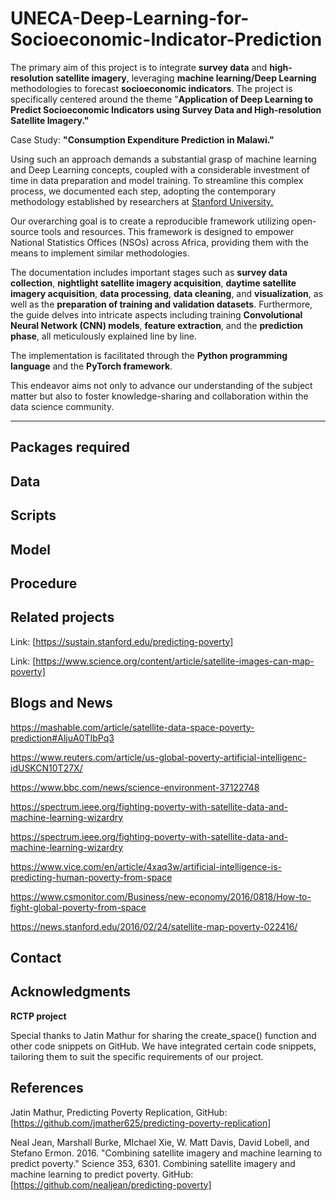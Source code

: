 # UNECA-Deep-Learning-for-Socioeconomic-Indicator-Prediction

The primary aim of this project is to integrate **survey data** and **high-resolution satellite imagery**, leveraging **machine learning/Deep Learning** methodologies to forecast **socioeconomic indicators**. 
The project is specifically centered around the theme "**Application of Deep Learning to Predict Socioeconomic Indicators using Survey Data and High-resolution Satellite Imagery."** 

Case Study: **"Consumption Expenditure Prediction in Malawi."**

Using such an approach demands a substantial grasp of machine learning and Deep Learning concepts, coupled with a considerable investment of time in data preparation and model training. To streamline this complex process, we documented each step, adopting the contemporary methodology established by researchers at [Stanford University.]( https://sustain.stanford.edu/predicting-poverty)

Our overarching goal is to create a reproducible framework utilizing open-source tools and resources. This framework is designed to empower National Statistics Offices (NSOs) across Africa, providing them with the means to implement similar methodologies.

The documentation includes important stages such as **survey data collection**, **nightlight satellite imagery acquisition**, **daytime satellite imagery acquisition**, **data processing**, **data cleaning**, and **visualization**, as well as the **preparation of training and validation datasets**. Furthermore, the guide delves into intricate aspects including training **Convolutional Neural Network (CNN) models**, **feature extraction**, and the **prediction phase**, all meticulously explained line by line. 

The implementation is facilitated through the **Python programming language** and the **PyTorch framework**. 

This endeavor aims not only to advance our understanding of the subject matter but also to foster knowledge-sharing and collaboration within the data science community.

---

## Packages required

## Data 

## Scripts

## Model

## Procedure 

## Related projects 

Link: [https://sustain.stanford.edu/predicting-poverty]

Link: [https://www.science.org/content/article/satellite-images-can-map-poverty]

## Blogs and News 
https://mashable.com/article/satellite-data-space-poverty-prediction#AljuA0TIbPq3

https://www.reuters.com/article/us-global-poverty-artificial-intelligenc-idUSKCN10T27X/

https://www.bbc.com/news/science-environment-37122748

https://spectrum.ieee.org/fighting-poverty-with-satellite-data-and-machine-learning-wizardry

https://spectrum.ieee.org/fighting-poverty-with-satellite-data-and-machine-learning-wizardry

https://www.vice.com/en/article/4xaq3w/artificial-intelligence-is-predicting-human-poverty-from-space

https://www.csmonitor.com/Business/new-economy/2016/0818/How-to-fight-global-poverty-from-space

https://news.stanford.edu/2016/02/24/satellite-map-poverty-022416/

## Contact

## Acknowledgments 

**RCTP project** 

Special thanks to Jatin Mathur for sharing the create_space() function and other code snippets on GitHub. We have integrated certain code snippets, tailoring them to suit the specific requirements of our project.

## References

Jatin Mathur, Predicting Poverty Replication, GitHub: [https://github.com/jmather625/predicting-poverty-replication]

Neal Jean, Marshall Burke, MIchael Xie, W. Matt Davis, David Lobell, and Stefano Ermon. 2016. "Combining satellite imagery and machine learning to predict poverty." Science 353, 6301. Combining satellite imagery and machine learning to predict poverty. GitHub: [https://github.com/nealjean/predicting-poverty]

